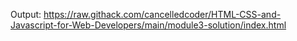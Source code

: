 Output: https://raw.githack.com/cancelledcoder/HTML-CSS-and-Javascript-for-Web-Developers/main/module3-solution/index.html
